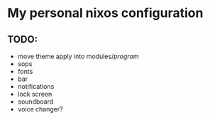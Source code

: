 # My personal nixos configuration

## TODO:
- move theme apply into modules/*program*
- sops
- fonts
- bar
- notifications
- lock screen
- soundboard
- voice changer?
